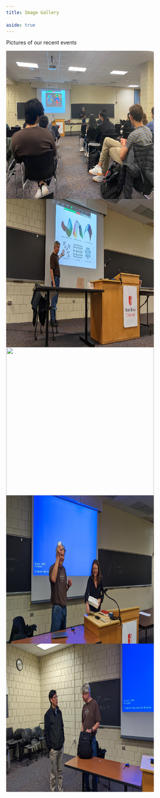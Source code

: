 ```yaml
---
title: Image Gallery

aside: true
---
```


Pictures of our recent events

<img align="center" src="assets/event1_1.png" width="400" height="400" />

<img align="center" src="assets/event1_2.png" width="400" height="400" />

<img align="center" src="assets/event1_3.png" width="400" height="400" />

<img align="center" src="assets/event1_4.png" width="400" height="400" />

<img align="center" src="assets/event1_5.png" width="400" height="400" />

